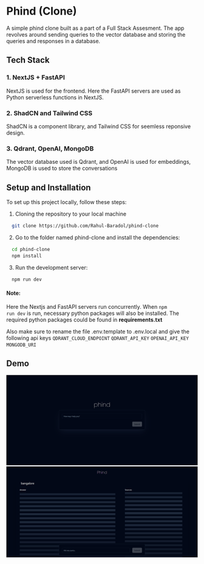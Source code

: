 # Phind (Clone)

A simple phind clone built as a part of a Full Stack Assesment. The app revolves around sending queries to the vector database and storing the queries and responses in a database.

## Tech Stack

### 1. NextJS + FastAPI
NextJS is used for the frontend. Here the FastAPI servers are used as Python serverless functions in NextJS.

### 2. ShadCN and Tailwind CSS
ShadCN is a component library, and Tailwind CSS for seemless reponsive design.

### 3. Qdrant, OpenAI, MongoDB 
The vector database used is Qdrant, and OpenAI is used for embeddings, MongoDB is used to store the conversations

## Setup and Installation

To set up this project locally, follow these steps:

1. Cloning the repository to your local machine
 ```bash
   git clone https://github.com/Rahul-Baradol/phind-clone
   ```

2. Go to the folder named phind-clone and install the dependencies:
```bash
  cd phind-clone
  npm install
```

3. Run the development server:
```bash
  npm run dev
```

#### Note: 
Here the Nextjs and FastAPI servers run concurrently. When <code>npm run dev</code> is run, necessary python packages will also be installed. The required python packages could be found in **requirements.txt**

Also make sure to rename the file .env.template to .env.local and give the following api keys
<code>QDRANT_CLOUD_ENDPOINT</code>
<code>QDRANT_API_KEY</code>
<code>OPENAI_API_KEY</code>
<code>MONGODB_URI</code>

## Demo

<img src="./public/home.png">
<img src="./public/prompt.png">